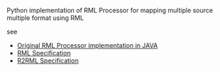 Python implementation of RML Processor for mapping multiple source multiple format using RML

see
+ [Original RML Processor implementation in JAVA](https://github.com/mmlab/RMLProcessor)
+ [RML Specification](http://semweb.mmlab.be/rml/spec.html)
+ [R2RML Specification](http://www.w3.org/TR/r2rml/)
